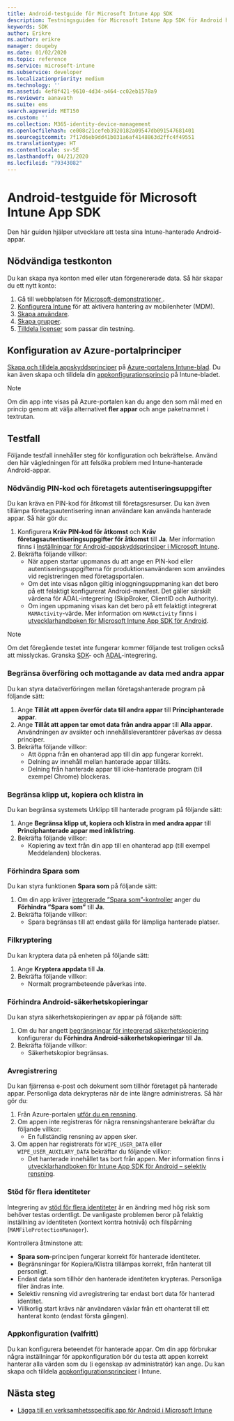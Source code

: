 ```yaml
---
title: Android-testguide för Microsoft Intune App SDK
description: Testningsguiden för Microsoft Intune App SDK för Android hjälper dig att testa din Intune-hanterade Android-app.
keywords: SDK
author: Erikre
ms.author: erikre
manager: dougeby
ms.date: 01/02/2020
ms.topic: reference
ms.service: microsoft-intune
ms.subservice: developer
ms.localizationpriority: medium
ms.technology: ''
ms.assetid: 4ef8f421-9610-4d34-a464-cc02eb1578a9
ms.reviewer: aanavath
ms.suite: ems
search.appverid: MET150
ms.custom: ''
ms.collection: M365-identity-device-management
ms.openlocfilehash: ce008c21cefeb3920182a09547db091547681401
ms.sourcegitcommit: 7f17d6eb9dd41b031a6af4148863d2ffc4f49551
ms.translationtype: HT
ms.contentlocale: sv-SE
ms.lasthandoff: 04/21/2020
ms.locfileid: "79343082"
---
```

# <a name="microsoft-intune-app-sdk-for-android-testing-guide"></a>Android-testguide för Microsoft Intune App SDK

Den här guiden hjälper utvecklare att testa sina Intune-hanterade Android-appar.  

## <a name="prerequisite-test-accounts"></a>Nödvändiga testkonton
Du kan skapa nya konton med eller utan förgenererade data. Så här skapar du ett nytt konto:
1. Gå till webbplatsen för [Microsoft-demonstrationer ](https://demos.microsoft.com/environments/create/tenant). 
2. [Konfigurera Intune](../fundamentals/setup-steps.md) för att aktivera hantering av mobilenheter (MDM).
3. [Skapa användare](../fundamentals/users-add.md).
4. [Skapa grupper](../fundamentals/groups-add.md).
5. [Tilldela licenser](../fundamentals/licenses-assign.md) som passar din testning.


## <a name="azure-portal-policy-configuration"></a>Konfiguration av Azure-portalprinciper
[Skapa och tilldela appskyddsprinciper](https://portal.azure.com/?feature.customportal=false#blade/Microsoft_Intune_Apps/MainMenu/14/selectedMenuItem/Overview) på [Azure-portalens Intune-blad](../apps/app-protection-policies.md). Du kan även skapa och tilldela din [appkonfigurationsprincip](../apps/app-configuration-policies-overview.md) på Intune-bladet.

> [!NOTE]
> Om din app inte visas på Azure-portalen kan du ange den som mål med en princip genom att välja alternativet **fler appar** och ange paketnamnet i textrutan.

## <a name="test-cases"></a>Testfall

Följande testfall innehåller steg för konfiguration och bekräftelse. Använd den här vägledningen för att felsöka problem med Intune-hanterade Android-appar.

### <a name="required-pin-and-corporate-credentials"></a>Nödvändig PIN-kod och företagets autentiseringsuppgifter

Du kan kräva en PIN-kod för åtkomst till företagsresurser. Du kan även tillämpa företagsautentisering innan användare kan använda hanterade appar. Så här gör du:

1. Konfigurera **Kräv PIN-kod för åtkomst** och **Kräv företagsautentiseringsuppgifter för åtkomst** till **Ja**. Mer information finns i [Inställningar för Android-appskyddsprinciper i Microsoft Intune](../apps/app-protection-policy-settings-android.md#access-requirements).
2. Bekräfta följande villkor:
    - När appen startar uppmanas du att ange en PIN-kod eller autentiseringsuppgifterna för produktionsanvändaren som användes vid registreringen med företagsportalen.
    - Om det inte visas någon giltig inloggningsuppmaning kan det bero på ett felaktigt konfigurerat Android-manifest. Det gäller särskilt värdena för ADAL-integrering (SkipBroker, ClientID och Authority).
    - Om ingen uppmaning visas kan det bero på ett felaktigt integrerat `MAMActivity`-värde. Mer information om `MAMActivity` finns i [utvecklarhandboken för Microsoft Intune App SDK för Android](app-sdk-android.md).

> [!NOTE] 
> Om det föregående testet inte fungerar kommer följande test troligen också att misslyckas. Granska [SDK](app-sdk-android.md#sdk-integration)- och [ADAL](app-sdk-android.md#configure-azure-active-directory-authentication-library-adal)-integrering.

### <a name="restrict-transferring-and-receiving-data-with-other-apps"></a>Begränsa överföring och mottagande av data med andra appar
Du kan styra dataöverföringen mellan företagshanterade program på följande sätt:

1. Ange **Tillåt att appen överför data till andra appar** till **Principhanterade appar**.
2. Ange **Tillåt att appen tar emot data från andra appar** till **Alla appar**. Användningen av avsikter och innehållsleverantörer påverkas av dessa principer.
3. Bekräfta följande villkor:
    - Att öppna från en ohanterad app till din app fungerar korrekt.
    - Delning av innehåll mellan hanterade appar tillåts.
    - Delning från hanterade appar till icke-hanterade program (till exempel Chrome) blockeras.

### <a name="restrict-cut-copy-and-paste"></a>Begränsa klipp ut, kopiera och klistra in
Du kan begränsa systemets Urklipp till hanterade program på följande sätt:

1. Ange **Begränsa klipp ut, kopiera och klistra in med andra appar** till **Principhanterade appar med inklistring**.
2. Bekräfta följande villkor:
    - Kopiering av text från din app till en ohanterad app (till exempel Meddelanden) blockeras.

### <a name="prevent-save"></a>Förhindra Spara som
Du kan styra funktionen **Spara som** på följande sätt:

1. Om din app kräver [integrerade ”Spara som”-kontroller](app-sdk-android.md#example-determine-if-saving-to-device-or-cloud-storage-is-permitted) anger du **Förhindra ”Spara som”** till **Ja**.
2. Bekräfta följande villkor:
    - Spara begränsas till att endast gälla för lämpliga hanterade platser.

### <a name="file-encryption"></a>Filkryptering
Du kan kryptera data på enheten på följande sätt:

1. Ange **Kryptera appdata** till **Ja**.
2. Bekräfta följande villkor:
    - Normalt programbeteende påverkas inte.

### <a name="prevent-android-backups"></a>Förhindra Android-säkerhetskopieringar
Du kan styra säkerhetskopieringen av appar på följande sätt:

1. Om du har angett [begränsningar för integrerad säkerhetskopiering](app-sdk-android.md#protecting-backup-data) konfigurerar du **Förhindra Android-säkerhetskopieringar** till **Ja**.
2. Bekräfta följande villkor:
    - Säkerhetskopior begränsas.

### <a name="unenrollment"></a>Avregistrering
Du kan fjärrensa e-post och dokument som tillhör företaget på hanterade appar. Personliga data dekrypteras när de inte längre administreras. Så här gör du:

1. Från Azure-portalen [utför du en rensning](../apps/apps-selective-wipe.md).
2. Om appen inte registreras för några rensningshanterare bekräftar du följande villkor:
    - En fullständig rensning av appen sker.
3. Om appen har registrerats för `WIPE_USER_DATA` eller `WIPE_USER_AUXILARY_DATA` bekräftar du följande villkor:
    - Det hanterade innehållet tas bort från appen. Mer information finns i [utvecklarhandboken för Intune App SDK för Android – selektiv rensning](app-sdk-android.md#selective-wipe).

### <a name="multi-identity-support"></a>Stöd för flera identiteter
Integrering av [stöd för flera identiteter](app-sdk-android.md#multi-identity-optional) är en ändring med hög risk som behöver testas ordentligt. De vanligaste problemen beror på felaktig inställning av identiteten (kontext kontra hotnivå) och filspårning (`MAMFileProtectionManager`).

Kontrollera åtminstone att:

- **Spara som**-principen fungerar korrekt för hanterade identiteter.
- Begränsningar för Kopiera/Klistra tillämpas korrekt, från hanterat till personligt.
- Endast data som tillhör den hanterade identiteten krypteras. Personliga filer ändras inte.
- Selektiv rensning vid avregistrering tar endast bort data för hanterad identitet.
- Villkorlig start krävs när användaren växlar från ett ohanterat till ett hanterat konto (endast första gången).

### <a name="app-configuration-optional"></a>Appkonfiguration (valfritt)
Du kan konfigurera beteendet för hanterade appar. Om din app förbrukar några inställningar för appkonfiguration bör du testa att appen korrekt hanterar alla värden som du (i egenskap av administratör) kan ange. Du kan skapa och tilldela [appkonfigurationsprinciper](../apps/app-configuration-policies-overview.md) i Intune.

## <a name="next-steps"></a>Nästa steg

- [Lägga till en verksamhetsspecifik app för Android i Microsoft Intune](../apps/lob-apps-android.md)
